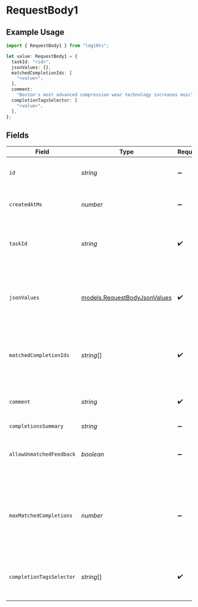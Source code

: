 # RequestBody1

## Example Usage

```typescript
import { RequestBody1 } from "log10ts";

let value: RequestBody1 = {
  taskId: "<id>",
  jsonValues: {},
  matchedCompletionIds: [
    "<value>",
  ],
  comment:
    "Boston's most advanced compression wear technology increases muscle oxygenation, stabilizes active muscles",
  completionTagsSelector: [
    "<value>",
  ],
};
```

## Fields

| Field                                                                                  | Type                                                                                   | Required                                                                               | Description                                                                            |
| -------------------------------------------------------------------------------------- | -------------------------------------------------------------------------------------- | -------------------------------------------------------------------------------------- | -------------------------------------------------------------------------------------- |
| `id`                                                                                   | *string*                                                                               | :heavy_minus_sign:                                                                     | The unique identifier for this feedback.                                               |
| `createdAtMs`                                                                          | *number*                                                                               | :heavy_minus_sign:                                                                     | The epoch this schema was created.                                                     |
| `taskId`                                                                               | *string*                                                                               | :heavy_check_mark:                                                                     | The unique identifier for the task associated with this feedback.                      |
| `jsonValues`                                                                           | [models.RequestBodyJsonValues](../models/requestbodyjsonvalues.md)                     | :heavy_check_mark:                                                                     | The values of the feedback. Must be valid JSON according to the task schema.           |
| `matchedCompletionIds`                                                                 | *string*[]                                                                             | :heavy_check_mark:                                                                     | The matched completion ids associated with this feedback.                              |
| `comment`                                                                              | *string*                                                                               | :heavy_check_mark:                                                                     | The comment associated with this feedback.                                             |
| `completionsSummary`                                                                   | *string*                                                                               | :heavy_minus_sign:                                                                     | N/A                                                                                    |
| `allowUnmatchedFeedback`                                                               | *boolean*                                                                              | :heavy_minus_sign:                                                                     | Whether to allow unmatched feedback. Defaults to false.                                |
| `maxMatchedCompletions`                                                                | *number*                                                                               | :heavy_minus_sign:                                                                     | The maximum number of matched completions. Returns error if exceeded. Defaults to 100. |
| `completionTagsSelector`                                                               | *string*[]                                                                             | :heavy_check_mark:                                                                     | The completion tags associated with this feedback.                                     |